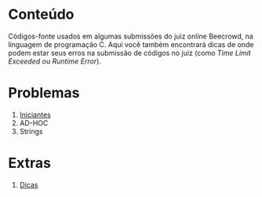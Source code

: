 # Conteúdo
Códigos-fonte usados em algumas submissões do juiz online Beecrowd, na linguagem de programação C. Aqui você também encontrará dicas de onde podem estar seus erros na submissão de códigos no juiz (como _Time Limit Exceeded_ ou _Runtime Error_).
# Problemas
1. [Iniciantes](iniciantes.md)
2. AD-HOC
3. Strings

# Extras
1. [Dicas](dicas.md)